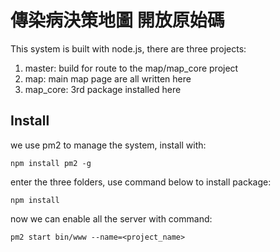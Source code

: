 # 傳染病決策地圖 開放原始碼

This system is built with node.js, there are three projects:
1. master: build for route to the map/map_core project
2. map: main map page are all written here
3. map_core: 3rd package installed here


## Install
we use pm2 to manage the system, install with:

    npm install pm2 -g

enter the three folders, use command below to install package:

    npm install

now we can enable all the server with command:

    pm2 start bin/www --name=<project_name>




